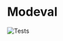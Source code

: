 # Modeval

![Tests](https://github.com/mCodingLLC/SlapThatLikeButton-TestingStarterProject/actions/workflows/tests.yml/badge.svg)